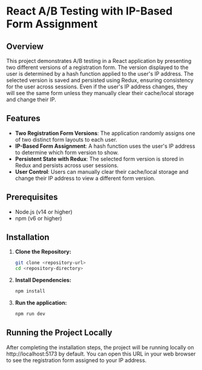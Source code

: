 # React A/B Testing with IP-Based Form Assignment

## Overview
This project demonstrates A/B testing in a React application by presenting two different versions of a registration form. The version displayed to the user is determined by a hash function applied to the user's IP address. The selected version is saved and persisted using Redux, ensuring consistency for the user across sessions. Even if the user's IP address changes, they will see the same form unless they manually clear their cache/local storage and change their IP.

## Features
- **Two Registration Form Versions**: The application randomly assigns one of two distinct form layouts to each user.
- **IP-Based Form Assignment**: A hash function uses the user's IP address to determine which form version to show.
- **Persistent State with Redux**: The selected form version is stored in Redux and persists across user sessions.
- **User Control**: Users can manually clear their cache/local storage and change their IP address to view a different form version.

## Prerequisites
- Node.js (v14 or higher)
- npm (v6 or higher)

## Installation

1. **Clone the Repository:**
   ```bash
   git clone <repository-url>
   cd <repository-directory>

2. **Install Dependencies:**
   ```bash
   npm install

1. **Run the application:**
   ```bash
   npm run dev

## Running the Project Locally

After completing the installation steps, the project will be running locally on http://localhost:5173 by default. You can open this URL in your web browser to see the registration form assigned to your IP address.